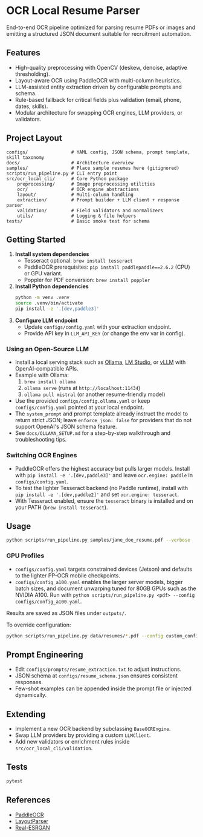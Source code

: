 # OCR Local Resume Parser

End-to-end OCR pipeline optimized for parsing resume PDFs or images and emitting a structured JSON document suitable for recruitment automation.

## Features

- High-quality preprocessing with OpenCV (deskew, denoise, adaptive thresholding).
- Layout-aware OCR using PaddleOCR with multi-column heuristics.
- LLM-assisted entity extraction driven by configurable prompts and schema.
- Rule-based fallback for critical fields plus validation (email, phone, dates, skills).
- Modular architecture for swapping OCR engines, LLM providers, or validators.

## Project Layout

```
configs/                # YAML config, JSON schema, prompt template, skill taxonomy
docs/                   # Architecture overview
samples/                # Place sample resumes here (gitignored)
scripts/run_pipeline.py # CLI entry point
src/ocr_local_cli/      # Core Python package
    preprocessing/      # Image preprocessing utilities
    ocr/                # OCR engine abstractions
    layout/             # Multi-column handling
    extraction/         # Prompt builder + LLM client + response parser
    validation/         # Field validators and normalizers
    utils/              # Logging & file helpers
tests/                  # Basic smoke test for schema
```

## Getting Started

1. **Install system dependencies**
   - Tesseract optional: `brew install tesseract`
   - PaddleOCR prerequisites: `pip install paddlepaddle==2.6.2` (CPU) or GPU variant.
   - Poppler for PDF conversion: `brew install poppler`
2. **Install Python dependencies**
   ```bash
   python -m venv .venv
   source .venv/bin/activate
   pip install -e '.[dev,paddle3]'
   ```
3. **Configure LLM endpoint**
   - Update `configs/config.yaml` with your extraction endpoint.
   - Provide API key in `LLM_API_KEY` (or change the env var in config).

### Using an Open-Source LLM

- Install a local serving stack such as [Ollama](https://ollama.com), [LM Studio](https://lmstudio.ai), or [vLLM](https://github.com/vllm-project/vllm) with OpenAI-compatible APIs.
- Example with Ollama:
  1. `brew install ollama`
  2. `ollama serve` (runs at `http://localhost:11434`)
  3. `ollama pull mistral` (or another resume-friendly model)
- Use the provided `configs/config.ollama.yaml` or keep `configs/config.yaml` pointed at your local endpoint.
- The `system_prompt` and prompt template already instruct the model to return strict JSON; leave `enforce_json: false` for providers that do not support OpenAI's JSON schema feature.
- See `docs/OLLAMA_SETUP.md` for a step-by-step walkthrough and troubleshooting tips.

### Switching OCR Engines

- PaddleOCR offers the highest accuracy but pulls larger models. Install with `pip install -e '.[dev,paddle3]'` and leave `ocr.engine: paddle` in `configs/config.yaml`.
- To test the lighter Tesseract backend (no Paddle runtime), install with `pip install -e '.[dev,paddle2]'` and set `ocr.engine: tesseract`.
- With Tesseract enabled, ensure the `tesseract` binary is installed and on your PATH (`brew install tesseract`).

## Usage

```bash
python scripts/run_pipeline.py samples/jane_doe_resume.pdf --verbose
```
### GPU Profiles

- `configs/config.yaml` targets constrained devices (Jetson) and defaults to the lighter PP-OCR mobile checkpoints.
- `configs/config_a100.yaml` enables the larger server models, bigger batch sizes, and document unwarping tuned for 80GB GPUs such as the NVIDIA A100. Run with `python scripts/run_pipeline.py <pdf> --config configs/config_a100.yaml`.


Results are saved as JSON files under `outputs/`.

To override configuration:

```bash
python scripts/run_pipeline.py data/resumes/*.pdf --config custom_config.yaml
```

## Prompt Engineering

- Edit `configs/prompts/resume_extraction.txt` to adjust instructions.
- JSON schema at `configs/resume_schema.json` ensures consistent responses.
- Few-shot examples can be appended inside the prompt file or injected dynamically.

## Extending

- Implement a new OCR backend by subclassing `BaseOCREngine`.
- Swap LLM providers by providing a custom `LLMClient`.
- Add new validators or enrichment rules inside `src/ocr_local_cli/validation`.

## Tests

```bash
pytest
```

## References

- [PaddleOCR](https://github.com/PaddlePaddle/PaddleOCR)
- [LayoutParser](https://layout-parser.github.io/)
- [Real-ESRGAN](https://github.com/xinntao/Real-ESRGAN)

<!-- export OMP_NUM_THREADS=1
export MKL_SERVICE_FORCE_INTEL=1
export KMP_DUPLICATE_LIB_OK=TRUE   # only if MKL complains
rm -rf ~/.paddlex/official_models
 -->
